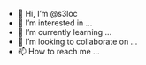- 👋 Hi, I’m @s3loc
- 👀 I’m interested in ...
- 🌱 I’m currently learning ...
- 💞️ I’m looking to collaborate on ...
- 📫 How to reach me ...

<!---
s3loc/s3loc is a ✨ special ✨ repository because its `README.md` (this file) appears on your GitHub profile.
You can click the Preview link to take a look at your changes.
--->
